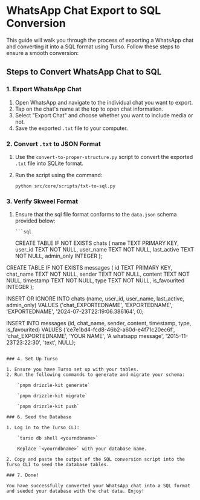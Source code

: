 # WhatsApp Chat Export to SQL Conversion

This guide will walk you through the process of exporting a WhatsApp chat and converting it into a SQL format using Turso. Follow these steps to ensure a smooth conversion:

## Steps to Convert WhatsApp Chat to SQL

### 1. Export WhatsApp Chat

1. Open WhatsApp and navigate to the individual chat you want to export.
2. Tap on the chat's name at the top to open chat information.
3. Select "Export Chat" and choose whether you want to include media or not.
4. Save the exported `.txt` file to your computer.

### 2. Convert `.txt` to JSON Format

1. Use the `convert-to-proper-structure.py` script to convert the exported `.txt` file into SQLite format.
2. Run the script using the command:

    `python src/core/scripts/txt-to-sql.py`

### 3. Verify Skweel Format

1.  Ensure that the sql file format conforms to the `data.json` schema provided below:

        ```sql

    CREATE TABLE IF NOT EXISTS chats (
    name TEXT PRIMARY KEY,
    user_id TEXT NOT NULL,
    user_name TEXT NOT NULL,
    last_active TEXT NOT NULL,
    admin_only INTEGER
    );

CREATE TABLE IF NOT EXISTS messages (
id TEXT PRIMARY KEY,
chat_name TEXT NOT NULL,
sender TEXT NOT NULL,
content TEXT NOT NULL,
timestamp TEXT NOT NULL,
type TEXT NOT NULL,
is_favourited INTEGER
);

INSERT OR IGNORE INTO chats (name, user_id, user_name, last_active, admin_only) VALUES ('chat_EXPORTEDNAME', 'EXPORTEDNAME', 'EXPORTEDNAME', '2024-07-23T22:19:06.386164', 0);

INSERT INTO messages (id, chat_name, sender, content, timestamp, type, is_favourited) VALUES ('ce7e1bd4-fcd8-46b2-a60d-e4f71c20ec6f', 'chat_EXPORTEDNAME', 'YOUR NAME', 'A whatsapp message', '2015-11-23T23:22:30', 'text', NULL);
```

### 4. Set Up Turso

1. Ensure you have Turso set up with your tables.
2. Run the following commands to generate and migrate your schema:

    `pnpm drizzle-kit generate`

    `pnpm drizzle-kit migrate`

    `pnpm drizzle-kit push`

### 6. Seed the Database

1. Log in to the Turso CLI:

    `turso db shell <yourndbname>`

    Replace `<yourndbname>` with your database name.

2. Copy and paste the output of the SQL conversion script into the Turso CLI to seed the database tables.

### 7. Done!

You have successfully converted your WhatsApp chat into a SQL format and seeded your database with the chat data. Enjoy!
